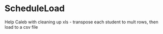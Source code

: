 # ScheduleLoad
Help Caleb with cleaning up xls  - transpose each student to mult rows, then load to a csv file
